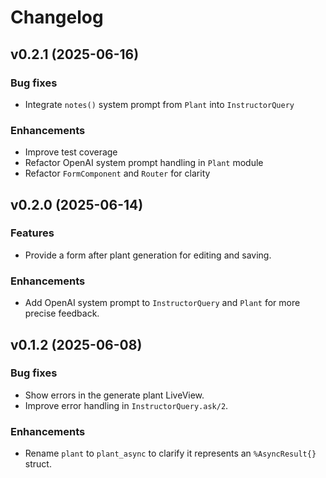 # Changelog


## v0.2.1 (2025-06-16)

### Bug fixes

- Integrate `notes()` system prompt from `Plant` into `InstructorQuery`

### Enhancements

- Improve test coverage
- Refactor OpenAI system prompt handling in `Plant` module
- Refactor `FormComponent` and `Router` for clarity


## v0.2.0 (2025-06-14)

### Features

- Provide a form after plant generation for editing and saving.

### Enhancements

- Add OpenAI system prompt to `InstructorQuery` and `Plant` for more precise feedback.


## v0.1.2 (2025-06-08)

### Bug fixes

- Show errors in the generate plant LiveView.
- Improve error handling in `InstructorQuery.ask/2`.

### Enhancements

- Rename `plant` to `plant_async` to clarify it represents an `%AsyncResult{}` struct.


